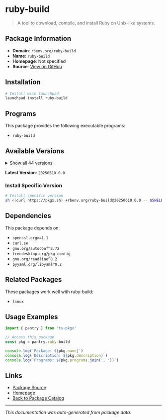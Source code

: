 # ruby-build

> A tool to download, compile, and install Ruby on Unix-like systems.

## Package Information

- **Domain**: `rbenv.org/ruby-build`
- **Name**: `ruby-build`
- **Homepage**: Not specified
- **Source**: [View on GitHub](https://github.com/pkgxdev/pantry/tree/main/projects/rbenv.org/ruby-build/package.yml)

## Installation

```bash
# Install with launchpad
launchpad install ruby-build
```

## Programs

This package provides the following executable programs:

- `ruby-build`

## Available Versions

<details>
<summary>Show all 44 versions</summary>

- `20250610.0.0`, `20250529.1.0`, `20250516.0.0`, `20250507.0.0`, `20250430.0.0`
- `20250424.0.0`, `20250418.0.0`, `20250415.0.0`, `20250409.0.0`, `20250326.0.0`
- `20250318.0.0`, `20250215.0.0`, `20250212.0.0`, `20250205.0.0`, `20250130.0.0`
- `20250127.0.0`, `20250121.0.0`, `20250115.0.0`, `20250114.0.0`, `20241225.2.0`
- `20241225.1.0`, `20241225.0.0`, `20241213.0.0`, `20241105.0.0`, `20241030.0.0`
- `20241017.0.0`, `20241007.0.0`, `20240917.0.0`, `20240903.0.0`, `20240727.0.0`
- `20240722.0.0`, `20240709.1.0`, `20240709.0.0`, `20240702.0.0`, `20240612.0.0`
- `20240530.1.0`, `20240530.0.0`, `20240517.0.0`, `20240501.0.0`, `20240423.0.0`
- `20240416.0.0`, `20240319.0.0`, `20240318.0.0`, `20240221.0.0`

</details>

**Latest Version**: `20250610.0.0`

### Install Specific Version

```bash
# Install specific version
sh <(curl https://pkgx.sh) +rbenv.org/ruby-build@20250610.0.0 -- $SHELL -i
```

## Dependencies

This package depends on:

- `openssl.org>=1.1`
- `curl.se`
- `gnu.org/autoconf^2.72`
- `freedesktop.org/pkg-config`
- `gnu.org/readline^8.2`
- `pyyaml.org/libyaml^0.2`

## Related Packages

These packages work well with ruby-build:

- `linux`

## Usage Examples

```typescript
import { pantry } from 'ts-pkgx'

// Access this package
const pkg = pantry.ruby-build

console.log(`Package: ${pkg.name}`)
console.log(`Description: ${pkg.description}`)
console.log(`Programs: ${pkg.programs.join(', ')}`)
```

## Links

- [Package Source](https://github.com/pkgxdev/pantry/tree/main/projects/rbenv.org/ruby-build/package.yml)
- [Homepage](#)
- [Back to Package Catalog](../package-catalog.md)

---

*This documentation was auto-generated from package data.*
